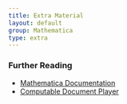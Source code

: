 ```yaml
---
title: Extra Material
layout: default
group: Mathematica
type: extra
---
```


### Further Reading

 * [Mathematica Documentation](http://reference.wolfram.com/language/?source=nav)
 * [Computable Document Player](http://www.wolfram.com/cdf/)

